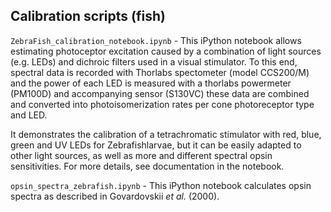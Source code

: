 ## Calibration scripts (fish)

`ZebraFish_calibration_notebook.ipynb` - This iPython notebook allows estimating photoceptor excitation caused by a combination of light sources (e.g. LEDs) and dichroic filters used in a visual stimulator. To this end, spectral data is recorded with Thorlabs spectometer (model CCS200/M) and the power of each LED is measured with a thorlabs powermeter (PM100D) and accompanying sensor (S130VC) these data are combined and converted into photoisomerization rates per cone photoreceptor type and LED.

It demonstrates the calibration of a tetrachromatic stimulator with red, blue, green and UV LEDs for Zebrafishlarvae, but it can be easily adapted to other light sources, as well as more and different spectral opsin sensitivities. For more details, see documentation in the notebook.

`opsin_spectra_zebrafish.ipynb` - This iPython notebook calculates opsin spectra as described in Govardovskii *et al.*  (2000).
